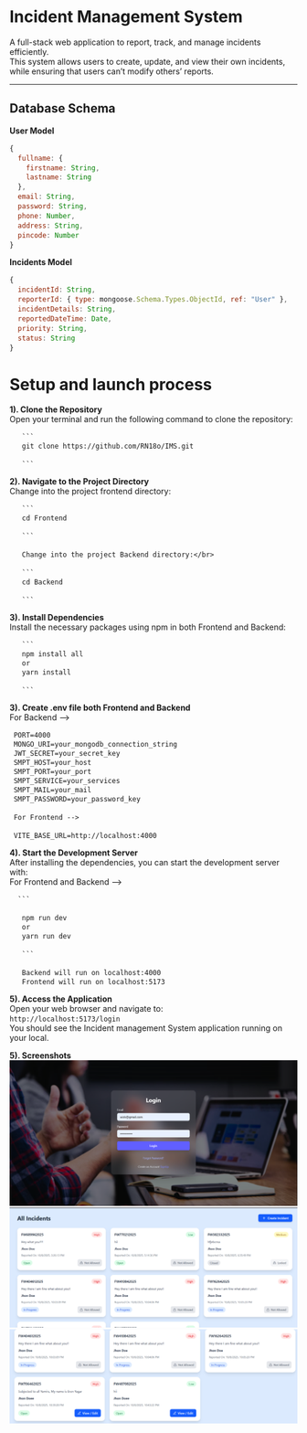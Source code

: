 # Incident Management System

A full-stack web application to report, track, and manage incidents efficiently.  
This system allows users to create, update, and view their own incidents, while ensuring that users can’t modify others’ reports.  

---


## Database Schema

**User Model**
```js
{
  fullname: {
    firstname: String,
    lastname: String
  },
  email: String,
  password: String,
  phone: Number,
  address: String,
  pincode: Number
}
 ```
**Incidents Model**
```js
{
  incidentId: String,
  reporterId: { type: mongoose.Schema.Types.ObjectId, ref: "User" },
  incidentDetails: String,
  reportedDateTime: Date,
  priority: String,
  status: String
}
```

# Setup and launch process
**1). Clone the Repository**<br/>
       Open your terminal and run the following command to clone the repository:<br/>
      
       ```
       git clone https://github.com/RN18o/IMS.git
       
       ``` 

       
**2). Navigate to the Project Directory**<br/>
       Change into the project frontend directory:</br>
       
       ```
       cd Frontend
       
       ```
       
       Change into the project Backend directory:</br>
       
       ```
       cd Backend
       
       ```

       
**3). Install Dependencies**<br/>
       Install the necessary packages using npm in both Frontend and Backend:<br/>
       
       ```
       npm install all
       or
       yarn install
       
       ```


**3). Create .env file both Frontend and Backend**<br/>
     For Backend -->
     
     PORT=4000
     MONGO_URI=your_mongodb_connection_string
     JWT_SECRET=your_secret_key
     SMPT_HOST=your_host
     SMPT_PORT=your_port
     SMPT_SERVICE=your_services
     SMPT_MAIL=your_mail
     SMPT_PASSWORD=your_password_key

     For Frontend --> 
     
     VITE_BASE_URL=http://localhost:4000
       

       
**4). Start the Development Server**<br/>
       After installing the dependencies, you can start the development server with:<br/>
       For Frontend and Backend --> 
      
      ```
      
       npm run dev
       or 
       yarn run dev
      
       ```

       Backend will run on localhost:4000
       Frontend will run on localhost:5173

       
**5). Access the Application**<br/>
      Open your web browser and navigate to:<br/> 
     ```
      http://localhost:5173/login
      ``` <br/>
      You should see the Incident management System application running on  your local. 


**5). Screenshots**<br/>
![image alt](https://github.com/RN18o/IMS/blob/1c8d68d8e636add1c1326ff316f2c5bde1075e1d/Screenshot%202025-10-08%20224806.png)
![image alt](https://github.com/RN18o/IMS/blob/1c8d68d8e636add1c1326ff316f2c5bde1075e1d/Screenshot%202025-10-08%20224352.png)
![image alt](https://github.com/RN18o/IMS/blob/1c8d68d8e636add1c1326ff316f2c5bde1075e1d/Screenshot%202025-10-08%20224408.png)

      

